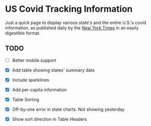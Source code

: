 US Covid Tracking Information
=============================

Just a quick page to display various state's and the entire U.S.'s covid information, as published daily by the [New York Times][ny] in an easily digestible format.

TODO
----

- [ ] Better mobile support

- [X] Add table showing states' summary data

- [X] Include sparklines

- [X] Add per-capita information

- [X] Table Sorting

- [X] Off-by-one error in state charts. Not showing yesterday

- [X] Show sort direction in Table Headers

  [ny]: https://github.com/nytimes/covid-19-data/
	
